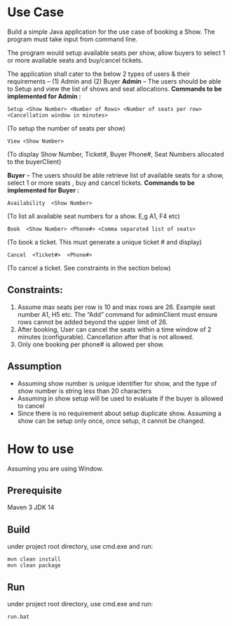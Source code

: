 # Use Case

Build a simple Java application for the use case of booking a Show. The program must take input from command line.

The program would setup available seats per show, allow buyers to select 1 or more available seats and buy/cancel tickets.

The application shall cater to the below 2 types of users & their requirements – (1) Admin and (2) Buyer
**Admin** – The users should be able to Setup and view the list of shows and seat allocations.
**Commands to be implemented for Admin :**

`Setup <Show Number> <Number of Rows> <Number of seats per row>  <Cancellation window in minutes>`  

(To setup the number of seats per show)

`View <Show Number>`  

(To display Show Number, Ticket#, Buyer Phone#, Seat Numbers allocated to the buyerClient)

**Buyer** – The users should be able retrieve list of available seats for a show, select 1 or more seats , buy and cancel tickets.
**Commands to be implemented for Buyer :**

`Availability  <Show Number>`   

(To list all available seat numbers for a show. E,g A1, F4 etc)

`Book  <Show Number> <Phone#> <Comma separated list of seats>` 

(To book a ticket. This must generate a unique ticket # and display)

`Cancel  <Ticket#>  <Phone#>`

(To cancel a ticket. See constraints in the section below)

## Constraints:

1. Assume max seats per row is 10 and max rows are 26. Example seat number A1,  H5 etc. The “Add” command for adminClient must ensure rows cannot be added beyond the upper limit of 26.
2. After booking, User can cancel the seats within a time window of 2 minutes (configurable).   Cancellation after that is not allowed.
3. Only one booking per phone# is allowed per show.

## Assumption
- Assuming show number is unique identifier for show, and the type of show number is string less than 20 characters
- Assuming <Cancellation window in minutes> in show setup will be used to evaluate if the buyer is allowed to cancel
- Since there is no requirement about setup duplicate show. Assuming a show can be setup only once, once setup, it cannot be changed.

# How to use
Assuming you are using Window.
## Prerequisite 
Maven 3
JDK 14

## Build 
under project root directory, use cmd.exe and run:
```
mvn clean install
mvn clean package
```
## Run
under project root directory, use cmd.exe and run:
```
run.bat
```